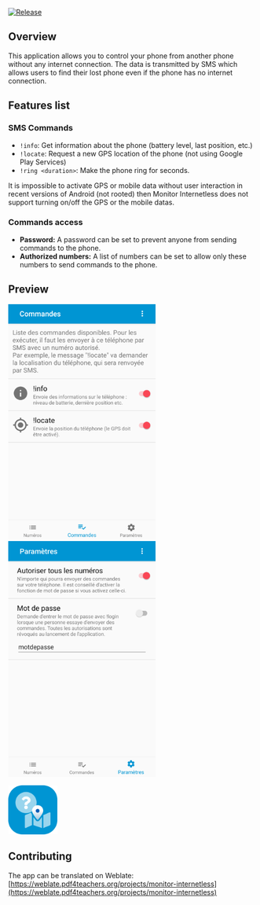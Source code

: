 [![Release](https://img.shields.io/github/v/release/clementgre/Monitor-Internetless?label=Download%20version)](https://github.com/clementgre/Monitor-Internetless/releases/latest)

## Overview

This application allows you to control your phone from another phone without any internet connection.
The data is transmitted by SMS which allows users to find their lost phone even if the phone has no internet connection.

## Features list
### SMS Commands
- ``!info``: Get information about the phone (battery level, last position, etc.)
- ``!locate``: Request a new GPS location of the phone (not using Google Play Services)
- ``!ring <duration>``: Make the phone ring for <duration> seconds.

It is impossible to activate GPS or mobile data without user interaction in recent versions of Android (not rooted) then Monitor Internetless does not support turning on/off the GPS or the mobile datas.

### Commands access
- **Password:** A password can be set to prevent anyone from sending commands to the phone.
- **Authorized numbers:** A list of numbers can be set to allow only these numbers to send commands to the phone.


## Preview

<img src="https://raw.githubusercontent.com/ClementGre/Monitor-Internetless/master/preview/preview1.png" width="300"/> <img src="https://raw.githubusercontent.com/ClementGre/Monitor-Internetless/master/preview/preview2.png" width="300"/>

<img src="https://raw.githubusercontent.com/ClementGre/Monitor-Internetless/master/preview/logo_semi_rounded.png" width="100"/>

## Contributing

The app can be translated on Weblate:
[https://weblate.pdf4teachers.org/projects/monitor-internetless](https://weblate.pdf4teachers.org/projects/monitor-internetless)




